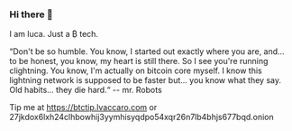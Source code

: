 ### Hi there 👋
I am luca.
Just a ₿ tech.

“Don't be so humble. You know, I started out exactly where you are, and... to be honest, you know, my heart is still there. So I see you're running clightning. You know, I'm actually on bitcoin core myself. I know this lightning network is supposed to be faster but... you know what they say. Old habits... they die hard.“ -- mr. Robots

Tip me at https://btctip.lvaccaro.com or 27jkdox6lxh24clhbowhij3yymhisyqdpo54xqr26n7lb4bhjs677bqd.onion
